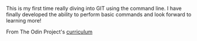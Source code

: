 This is my first time really diving into GIT using the command line. I have finally developed the ability to perform basic commands and look forward to learning more!

From The Odin Project's [curriculum](http://www.theodinproject.com/courses/web-development-101/lessons/html-css)
